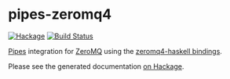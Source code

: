 pipes-zeromq4
=============

[![Hackage](https://img.shields.io/hackage/v/pipes-zeromq4.svg)](https://hackage.haskell.org/package/pipes-zeromq4) [![Build Status](https://secure.travis-ci.org/peddie/pipes-zeromq4.png?branch=master)](http://travis-ci.org/peddie/pipes-zeromq4)

[Pipes](https://hackage.haskell.org/package/pipes) integration for
[ZeroMQ](http://zeromq.org/) using the [zeromq4-haskell
bindings](https://hackage.haskell.org/package/zeromq4-haskell).

Please see the generated documentation [on
Hackage](https://hackage.haskell.org/package/pipes-zeromq4).
